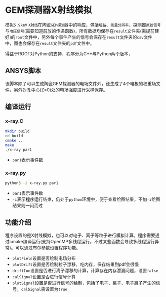 # GEM探测器X射线模拟
模拟`5.9keV` `X射线`在陶瓷`GEM探测器`中的响应，包括`增益`、`能量分辨率`、探测器`原始信号`与`电压信号`(需要知道前放的传递函数)，所有数据均保存在`result`文件夹(需提前建好)的`root`文件中，另外每个事件产生的信号会保存在`result`文件夹的`csv`文件中，图也会保存在`result`文件夹的`pdf`文件中。

得益于ROOT对Python的支持，程序分为C++与Python两个版本，

## ANSYS脚本
该脚本除了可以生成陶瓷GEM探测器的电场文件外，还生成了4个电极的权重场文件，另外对孔中心(Z=0)处的电场强度进行采样保存。

## 编译运行
### x-ray.C
```bash
mkdir build
cd build
cmake ..
make
./x-ray par1
```
- `par1`表示事件数
<!-- - par2表示线程数 -->
### x-ray.py
```bash
python3 -i x-ray.py par1
```
- `par1`表示事件数
- `-i`表示程序运行结束，仍处于`python`环境中，便于查看绘图结果，不加`-i`绘图结果则一闪而过

## 功能介绍
程序设置的是X射线模拟，也可以对电子、离子等粒子进行模拟计算。程序需要通过cmake编译运行(支持OpenMP多线程运行，不过某些函数会导致多线程运行异常)。可以通过布尔参数设置程序功能。
- `plotField`设置是否绘制电场分布
- `plotDrift`设置是否绘制粒子漂移，吃内存，保存结果到pdf会很慢
- `driftIon`设置是否进行离子漂移的计算，计算存在内存泄漏问题，设置`false`
- `calSignal`设置是否进行信号计算
- `plotSignal`设置是否进行信号的绘制，包括了电子、离子、电子离子产生的信号，`calSignal`需设置为`true`
